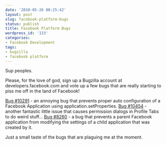 ```yaml
---
date: '2010-05-26 00:25:42'
layout: post
slug: facebook-platform-bugs
status: publish
title: Facebook Platform Bugs
wordpress_id: '133'
categories:
- Facebook Development
tags:
- bugzilla
- facebook platform
---
```


Sup peoples.

Please, for the love of god, sign up a Bugzilla account at developers.facebook.com and vote up a few bugs that are really starting to piss me off in the land of Facebook!

[Bug #10291](http://bugs.developers.facebook.com/show_bug.cgi?id=10291) - an annoying bug that prevents proper auto configuration of a Facebook Application using application.setProperties.
[Bug #10454](http://bugs.developers.facebook.com/show_bug.cgi?id=10454) - another fantastic little issue that causes permission dialogs in Profile Tabs to do weird stuff...
[Bug #8260](http://bugs.developers.facebook.com/show_bug.cgi?id=8260) - a bug that prevents a parent Facebook application from modifying the settings of a child application that was created by it.

Just a small taste of the bugs that are plaguing me at the moment.
